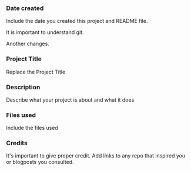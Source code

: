 ### Date created
Include the date you created this project and README file.

It is important to understand git.

Another
changes.

### Project Title
Replace the Project Title

### Description
Describe what your project is about and what it does

### Files used
Include the files used

### Credits
It's important to give proper credit. Add links to any repo that inspired you or blogposts you consulted.
